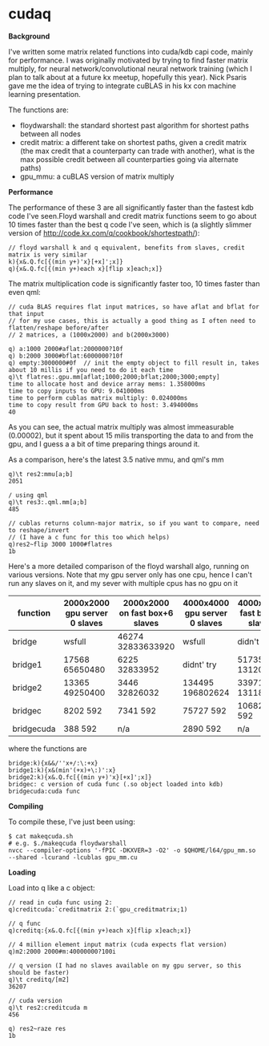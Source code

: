 # cudaq

**Background**

I've written some matrix related functions into cuda/kdb capi code, mainly for performance. I was originally motivated by trying to find faster matrix multiply, for neural network/convolutional neural network training (which I plan to talk about at a future kx meetup, hopefully this year). Nick Psaris gave me the idea of trying to integrate cuBLAS in his kx con machine learning presentation.

The functions are:
* floydwarshall: the standard shortest past algorithm for shortest paths between all nodes
* credit matrix: a different take on shortest paths, given a credit matrix (the max credit that a counterparty can trade with another), what is the max possible credit between all counterparties going via alternate paths)
* gpu_mmu: a cuBLAS version of matrix multiply

**Performance**

The performance of these 3 are all significantly faster than the fastest kdb code I've seen.Floyd warshall and credit matrix functions seem to go about 10 times faster than the best q code I've seen, which is (a slightly slimmer version of http://code.kx.com/q/cookbook/shortestpath/):
```
// floyd warshall k and q equivalent, benefits from slaves, credit matrix is very similar   
k){x&.Q.fc[{(min y+)'x}[+x]';x]}
q){x&.Q.fc[{(min y+)each x}[flip x]each;x]}
```
The matrix multiplication code is significantly faster too, 10 times faster than even qml:

```
// cuda BLAS requires flat input matrices, so have aflat and bflat for that input
// for my use cases, this is actually a good thing as I often need to flatten/reshape before/after
// 2 matrices, a (1000x2000) and b(2000x3000) 

q) a:1000 2000#aflat:2000000?10f
q) b:2000 3000#bflat:6000000?10f
q) empty:3000000#0f  // init the empty object to fill result in, takes about 10 millis if you need to do it each time
q)\t flatres:.gpu.mm[aflat;1000;2000;bflat;2000;3000;empty]
time to allocate host and device array mems: 1.358000ms
time to copy inputs to GPU: 9.041000ms
time to perform cublas matrix multiply: 0.024000ms
time to copy result from GPU back to host: 3.494000ms
40
```

As  you can see, the actual matrix multiply was almost immeasurable (0.00002), but it spent about 15 milis transporting the data to and from the gpu, and I guess a a bit of time preparing things around it.

As a comparison, here's the latest 3.5 native mmu, and qml's mm

```
q)\t res2:mmu[a;b]
2051

/ using qml
q)\t res3:.qml.mm[a;b]
485

// cublas returns column-major matrix, so if you want to compare, need to reshape/invert 
// (I have a c func for this too which helps)
q)res2~flip 3000 1000#flatres 
1b
```

Here's a more detailed comparison of the floyd warshall algo, running on various versions. Note that my gpu server only has one cpu, hence I can't run any slaves on it, and my sever with multiple cpus has no gpu on it

| function   | 2000x2000 gpu server 0 slaves | 2000x2000 on fast box+6 slaves | 4000x4000 gpu server 0 slaves | 4000x4000 fast box+6 slaves | 
|------------|-------------------------------|--------------------------------|-------------------------------|-----------------------------| 
| bridge     | wsfull                        | 46274 32833633920              | wsfull                        | didn't try                  | 
| bridge1    | 17568 65650480                | 6225 32833952                  | didnt' try                    | 51735 131203488             | 
| bridge2    | 13365 49250400                | 3446 32826032                  | 134495 196802624              | 33971 131187376             | 
| bridgec    | 8202 592                      | 7341 592                       | 75727 592                     | 106828 592                  | 
| bridgecuda | 388 592                       | n/a                            | 2890 592                      | n/a                         | 

where the functions are
```
bridge:k){x&&/''x+/:\:+x}
bridge1:k){x&(min'(+x)+\:)':x}
bridge2:k){x&.Q.fc[{(min y+)'x}[+x]';x]}
bridgec: c version of cuda func (.so object loaded into kdb)
bridgecuda:cuda func
```

**Compiling**

To compile these, I've just been using:
```
$ cat makeqcuda.sh
# e.g. $./makeqcuda floydwarshall
nvcc --compiler-options '-fPIC -DKXVER=3 -O2' -o $QHOME/l64/gpu_mm.so --shared -lcurand -lcublas gpu_mm.cu
```

**Loading**

Load into q like a c object:
```
// read in cuda func using 2:
q)creditcuda:`creditmatrix 2:(`gpu_creditmatrix;1)

// q func
q)creditq:{x&.Q.fc[{(min y+)each x}[flip x]each;x]}

// 4 million element input matrix (cuda expects flat version)
q)m2:2000 2000#m:40000000?100i

// q version (I had no slaves available on my gpu server, so this should be faster)
q)\t creditq/[m2]
36207

// cuda version
q)\t res2:creditcuda m
456

q) res2~raze res
1b
```
